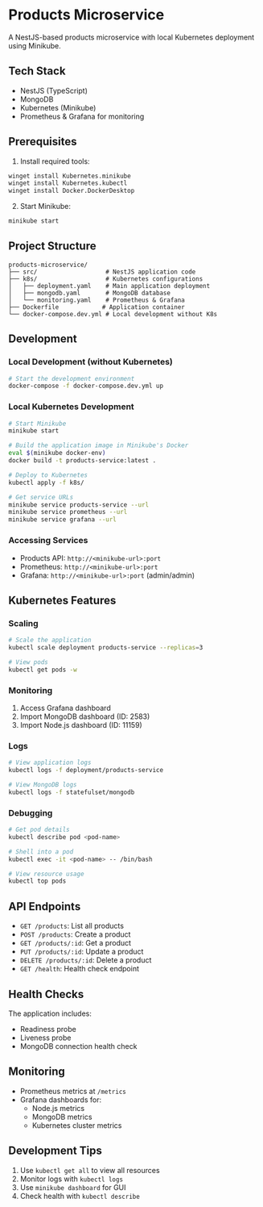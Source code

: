 # Products Microservice

A NestJS-based products microservice with local Kubernetes deployment using Minikube.

## Tech Stack
- NestJS (TypeScript)
- MongoDB
- Kubernetes (Minikube)
- Prometheus & Grafana for monitoring

## Prerequisites
1. Install required tools:
```bash
winget install Kubernetes.minikube
winget install Kubernetes.kubectl
winget install Docker.DockerDesktop
```

2. Start Minikube:
```bash
minikube start
```

## Project Structure
```
products-microservice/
├── src/                   # NestJS application code
├── k8s/                   # Kubernetes configurations
│   ├── deployment.yaml    # Main application deployment
│   ├── mongodb.yaml       # MongoDB database
│   └── monitoring.yaml    # Prometheus & Grafana
├── Dockerfile            # Application container
└── docker-compose.dev.yml # Local development without K8s
```

## Development

### Local Development (without Kubernetes)
```bash
# Start the development environment
docker-compose -f docker-compose.dev.yml up
```

### Local Kubernetes Development
```bash
# Start Minikube
minikube start

# Build the application image in Minikube's Docker
eval $(minikube docker-env)
docker build -t products-service:latest .

# Deploy to Kubernetes
kubectl apply -f k8s/

# Get service URLs
minikube service products-service --url
minikube service prometheus --url
minikube service grafana --url
```

### Accessing Services
- Products API: `http://<minikube-url>:port`
- Prometheus: `http://<minikube-url>:port`
- Grafana: `http://<minikube-url>:port` (admin/admin)

## Kubernetes Features

### Scaling
```bash
# Scale the application
kubectl scale deployment products-service --replicas=3

# View pods
kubectl get pods -w
```

### Monitoring
1. Access Grafana dashboard
2. Import MongoDB dashboard (ID: 2583)
3. Import Node.js dashboard (ID: 11159)

### Logs
```bash
# View application logs
kubectl logs -f deployment/products-service

# View MongoDB logs
kubectl logs -f statefulset/mongodb
```

### Debugging
```bash
# Get pod details
kubectl describe pod <pod-name>

# Shell into a pod
kubectl exec -it <pod-name> -- /bin/bash

# View resource usage
kubectl top pods
```

## API Endpoints
- `GET /products`: List all products
- `POST /products`: Create a product
- `GET /products/:id`: Get a product
- `PUT /products/:id`: Update a product
- `DELETE /products/:id`: Delete a product
- `GET /health`: Health check endpoint

## Health Checks
The application includes:
- Readiness probe
- Liveness probe
- MongoDB connection health check

## Monitoring
- Prometheus metrics at `/metrics`
- Grafana dashboards for:
  - Node.js metrics
  - MongoDB metrics
  - Kubernetes cluster metrics

## Development Tips
1. Use `kubectl get all` to view all resources
2. Monitor logs with `kubectl logs`
3. Use `minikube dashboard` for GUI
4. Check health with `kubectl describe`
